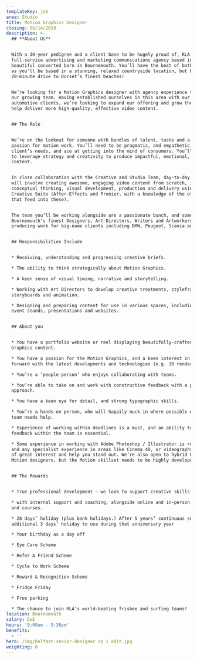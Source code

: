 ```yaml
---
templateKey: job
area: Studio
title: Motion Graphics Designer
closing: 06/14/2019
description: >-
  ## **About Us**


  With a 30-year pedigree and a client base to be hugely proud of, RLA is a
  full-service advertising and marketing communications agency based in a
  beautiful converted barn in Bournemouth. You’ll have the best of both worlds
  as you’ll be based in a stunning, relaxed countryside location, but be just a
  20-minute drive to Dorset’s finest beaches!


  We’re looking for a Motion Graphics designer with agency experience to join
  our growing team. Having established ourselves in this area with our leading
  automotive clients, we’re looking to expand our offering and grow the team to
  help deliver more high-quality, effective video content.


  ## The Role


  We’re on the lookout for someone with bundles of talent, taste and a real
  passion for motion work. You’ll need to be pragmatic, and empathetic to our
  client’s needs, and ace at getting into the mind of consumers. You’ll be able
  to leverage strategy and creativity to produce impactful, emotional, memorable
  content.


  In close collaboration with the Creative and Studio Team, day-to-day tasks
  will involve creating awesome, engaging video content from scratch, including
  conceptual thinking, visual development, production and delivery using Adobe
  Creative Suite (After-Effects and Premier, with a knowledge of the other apps
  that feed into these).


  The team you’ll be working alongside are a passionate bunch, and some of
  Bournemouth’s finest Designers, Art Directors, Writers and Artworkers, all
  producing work for big-name clients including BMW, Peugeot, Scania and Volvo.


  ## Responsibilities Include


  * Receiving, understanding and progressing creative briefs.

  * The ability to think strategically about Motion Graphics.

  * A keen sense of visual timing, narrative and storytelling.

  * Working with Art Directors to develop creative treatments, styleframes,
  storyboards and animation.

  * Designing and preparing content for use in various spaces, including social,
  event stands, presentations and websites.


  ## About you


  * You have a portfolio website or reel displaying beautifully-crafted Motion
  Graphics content.

  * You have a passion for the Motion Graphics, and a keen interest in pushing
  forward with the latest developments and technologies (e.g. 3D rendering).

  * You’re a ‘people person’ who enjoys collaborating with teams.

  * You’re able to take on and work with constructive feedback with a positive
  approach.

  * You have a keen eye for detail, and strong typographic skills.

  * You’re a hands-on person, who will happily muck in where possible when the
  team needs help.

  * Experience of working within deadlines is a must, and an ability to take on
  feedback within the team is essential.

  * Some experience in working with Adobe Photoshop / Illustrator is required,
  and any specialist experience in areas like Cinema 4D, or videography will be
  of great interest and help you stand out. We’re also open to hybrid Graphic /
  Motion designers, but the Motion skillset needs to be highly developed.


  ## The Rewards


  * True professional development – we look to support creative skills growth

  * with internal support and coaching, alongside online and in-person training
  and courses.

  * 28 days’ holiday (plus bank holidays.) After 5 years’ continuous service, an
  additional 3 days’ holiday to use during that anniversary year

  * Your birthday as a day off

  * Eye Care Scheme

  * Refer A Friend Scheme

  * Cycle to Work Scheme

  * Reward & Recognition Scheme

  * Fridge Friday

  * Free parking

  * The chance to join RLA’s world-beating frisbee and surfing teams!
location: Bournemouth
salary: DoE
hours: '9:00am - 5:30pm'
benefits:
  - ''
hero: /img/belfast-senior-designer op 1 edit.jpg
weighting: 0
---
```


